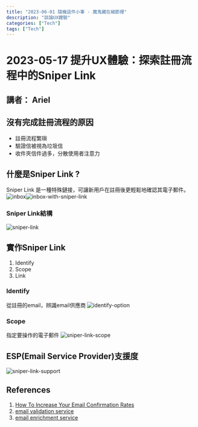 ```yaml
---
title: "2023-06-01 隨機這件小事 - 魔鬼藏在細節裡"
description: "談論UX體驗"
categories: ["Tech"]
tags: ["Tech"]
---
```


# 2023-05-17 提升UX體驗：探索註冊流程中的Sniper Link

## 講者： Ariel

## 沒有完成註冊流程的原因
- 註冊流程繁瑣
- 驗證信被視為垃圾信
- 收件夾信件過多，分散使用者注意力

## 什麼是Sniper Link ?
Sniper Link 是一種特殊鏈接，可讓新用戶在註冊後更輕鬆地確認其電子郵件。
![inbox](https://vishnucho.github.io/skycloud/share/2023-06-01/imgs/inbox.png)![inbox-with-sniper-link](https://vishnucho.github.io/skycloud/share/2023-06-01/imgs/inbox-with-sniper-link.png)

### Sniper Link結構
![sniper-link](https://vishnucho.github.io/skycloud/share/2023-06-01/imgs/sniper-link.png)

## 實作Sniper Link
1. Identify
2. Scope
3. Link

### Identify
從註冊的email，辨識email供應商
![identify-option](https://vishnucho.github.io/skycloud/share/2023-06-01/imgs/identify-option.png)

### Scope
指定要操作的電子郵件
![sniper-link-scope](https://vishnucho.github.io/skycloud/share/2023-06-01/imgs/sniper-link-scope.png)

## ESP(Email Service Provider)支援度
![sniper-link-support](https://vishnucho.github.io/skycloud/share/2023-06-01/imgs/sniper-link-support.png)

## References
1. [How To Increase Your Email Confirmation Rates](https://growth.design/sniper-link#implementation-email-validation-service)
2. [email validation service](https://www.zerobounce.net/?utm_source=growth-design&utm_content=sniper-link-guide)
3. [email enrichment service](https://clearbit.com/?utm_source=growth-design&utm_content=sniper-link-guide)